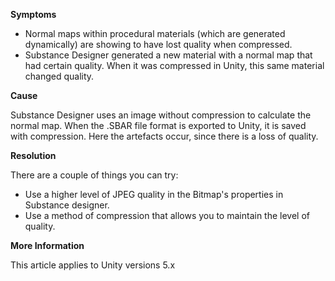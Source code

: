 

**Symptoms**


- Normal maps within procedural materials (which are generated dynamically) are showing to have lost quality when compressed.
- Substance Designer generated a new material with a normal map that had certain quality. When it was compressed in Unity, this same material changed quality.



**Cause**



Substance Designer uses an image without compression to calculate the normal map. When the .SBAR file format is exported to Unity, it is saved with compression. Here the artefacts occur, since there is a loss of quality.



**Resolution**



There are a couple of things you can try:


- Use a higher level of JPEG quality in the Bitmap's properties in Substance designer.
- Use a method of compression that allows you to maintain the level of quality.



**More Information**



This article applies to Unity versions 5.x






